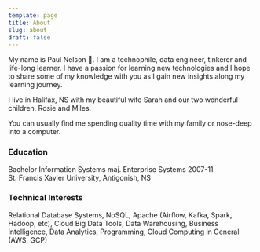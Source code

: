 ```yaml
---
template: page
title: About
slug: about
draft: false
---
```

My name is Paul Nelson 👋. I am a technophile, data engineer, tinkerer and life-long learner. I have a passion for learning new technologies and I hope to share some of my knowledge with you as I gain new insights along my learning journey.

I live in Halifax, NS with my beautiful wife Sarah and our two wonderful children, Rosie and Miles. 

You can usually find me spending quality time with my family or nose-deep into a computer.

### Education
Bachelor Information Systems maj. Enterprise Systems 2007-11  
St. Francis Xavier University, Antigonish, NS

### Technical Interests
Relational Database Systems, NoSQL, Apache (Airflow, Kafka, Spark, Hadoop, etc), Cloud Big Data Tools, Data Warehousing, Business Intelligence, Data Analytics, Programming, Cloud Computing in General (AWS, GCP)
